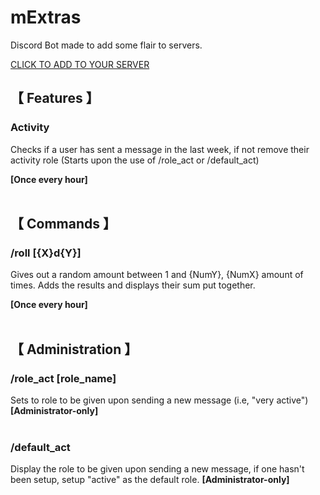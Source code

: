 # **mExtras**


Discord Bot made to add some flair to servers.

[CLICK TO ADD TO YOUR SERVER](https://discord.com/oauth2/authorize?client_id=1311068031384027167)

## 【 Features 】


### Activity
Checks if a user has sent a message in the last week, if not remove their activity role
(Starts upon the use of /role_act or /default_act)

**[Once every hour]**
</br></br>


## 【 Commands 】


### /roll [{X}d{Y}]
Gives out a random amount between 1 and {NumY}, {NumX} amount of times.
Adds the results and displays their sum put together.

**[Once every hour]**
</br></br>


## 【 Administration 】


### /role_act [role_name]
Sets to role to be given upon sending a new message (i.e, "very active")
**[Administrator-only]**
</br></br>
### /default_act
Display the role to be given upon sending a new message, if one hasn't been setup, setup "active" as the default role.
**[Administrator-only]**
